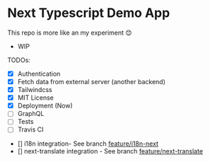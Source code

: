 # Next Typescript Demo App

This repo is more like an my experiment 😊

- WIP

TODOs:

- [x] Authentication
- [x] Fetch data from external server (another backend)
- [x] Tailwindcss
- [x] MIT License
- [x] Deployment (Now)
- [ ] GraphQL
- [ ] Tests
- [ ] Travis CI

- [] i18n integration- See branch [feature/i18n-next](https://github.com/yhagio/next-demo-app/tree/feature/i18n-next)
- [] next-translate integration - See branch [feature/next-translate](https://github.com/yhagio/next-demo-app/tree/feature/next-translate)
